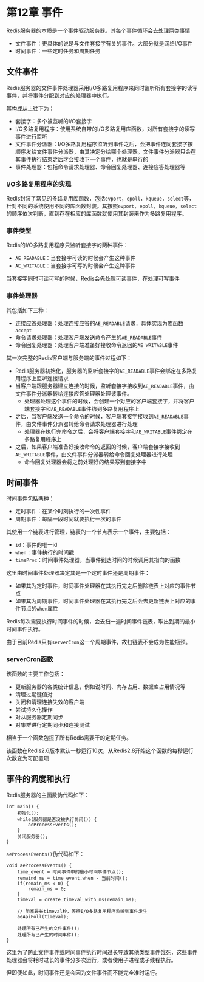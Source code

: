 # 第12章 事件

Redis服务器的本质是一个事件驱动服务器。其每个事件循环会去处理两类事情

+ 文件事件：更具体的说是与文件套接字有关的事件。大部分就是网络I/O事件
+ 时间事件：一些定时任务和周期任务

## 文件事件

Redis服务器的文件事件处理器采用I/O多路复用程序来同时监听所有套接字的读写事件，并将事件分配到对应的处理器中执行。

其构成从上往下为：

+ 套接字：多个被监听的I/O套接字
+ I/O多路复用程序：使用系统自带的I/O多路复用库函数，对所有套接字的读写事件进行监听
+ 文件事件分派器：I/O多路复用程序监听到事件之后，会把事件连同套接字按顺序发给文件事件分派器，由其决定分给哪个处理器。文件事件分派器只会在其事件执行结束之后才会接收下一个事件，也就是串行的
+ 事件处理器：包括命令请求处理器、命令回复处理器、连接应答处理器等

### I/O多路复用程序的实现

Redis封装了常见的多路复用库函数，包括`evport`，`epoll`，`kqueue`，`select`等，针对不同的系统使用不同的库函数封装。其按照`evport, epoll, kqueue, select`的顺序依次判断，直到存在相应的库函数就使用其封装来作为多路复用程序。

### 事件类型

Redis的I/O多路复用程序只监听套接字的两种事件：

+ `AE_READABLE`：当套接字可读的时候会产生这种事件
+ `AE_WRITABLE`：当套接字可写的时候会产生这种事件

当套接字同时可读可写的时候，Redis会先处理可读事件，在处理可写事件

### 事件处理器

其包括如下三种：

+ 连接应答处理器：处理连接应答的`AE_READABLE`请求，具体实现为库函数`accept`
+ 命令请求处理器：处理客户端发送命令产生的`AE_READABLE`事件
+ 命令回复处理器：处理客户端准备好接收命令返回的`AE_WRITABLE`事件

其一次完整的Redis客户端与服务端的事件过程如下：

+ Redis服务器初始化，服务器的监听套接字的`AE_READABLE`事件会绑定在多路复用程序上监听连接请求
+ 当客户端跟服务器建立连接的时候，监听套接字接收到`AE_READABLE`事件，由文件事件分派器转给连接应答处理器处理该事件。
  + 处理器处理这个事件的时候，会创建一个对应的客户端套接字，并将客户端套接字和`AE_READABLE`事件绑到多路复用程序上
+ 之后，当客户端发送一个命令的时候，客户端套接字接收到`AE_READABLE`事件，由文件事件分派器转给命令请求处理器进行处理
  + 处理器在执行完命令之后，会将客户端套接字和`AE_WRITABLE`事件绑定在多路复用程序上
+ 之后，如果客户端准备好接收命令的返回的时候，客户端套接字接收到`AE_WRITABLE`事件，由文件事件分派器转给命令回复处理器进行处理
  + 命令回复处理器会将之前处理好的结果写到套接字中

## 时间事件

时间事件包括两种：

+ 定时事件：在某个时刻执行的一次性事件
+ 周期事件：每隔一段时间就要执行一次的事件

其使用一个链表进行管理，链表的一个节点表示一个事件，主要包括：

+ `id`：事件的唯一id
+ `when`：事件执行的时间戳
+ `timeProc`：时间事件处理器，当事件到达时间的时候调用其指向的函数

这里由时间事件处理器决定其是一个定时事件还是周期事件：

+ 如果其为定时事件，时间事件处理器在其执行完之后删除链表上对应的事件节点
+ 如果其为周期事件，时间事件处理器在其执行完之后会去更新链表上对应的事件节点的`when`属性

Redis每次需要执行时间事件的时候，会去扫一遍时间事件链表，取出到期的最小时间事件执行。

由于目前Redis只有`serverCron`这一个周期事件，故扫链表不会成为性能瓶颈。

### serverCron函数

该函数的主要工作包括：

+ 更新服务器的各类统计信息，例如说时间、内存占用、数据库占用情况等
+ 清理过期键值对
+ 关闭和清理连接失效的客户端
+ 尝试持久化操作
+ 对从服务器定期同步
+ 对集群进行定期同步和连接测试

相当于一个函数包揽了所有Redis需要干的定期任务。

该函数在Redis2.6版本默认一秒运行10次，从Redis2.8开始这个函数的每秒运行次数变为可配置项

## 事件的调度和执行

Redis服务器的主函数伪代码如下：

```
int main() {
	初始化();
	while(服务器是否没被执行关闭()) {
		aeProcessEvents();
	}
	关闭服务器();
}
```

`aeProcessEvents()`伪代码如下：

```
void aeProcessEvents() {
	time_event = 时间事件中的最小时间事件节点();
	remaind_ms = time_event.when - 当前时间();
	if(remain_ms < 0) {
		remain_ms = 0;
	}
	timeval = create_timeval_with_ms(remain_ms);
	
	// 阻塞最长timeval秒，等待I/O多路复用程序监听到事件发生
	aeApiPoll(timeval);
	
	处理所有已产生的文件事件();
	处理所有已产生的时间事件();
}
```

这里为了防止文件事件或时间事件执行时间过长导致其他类型事件饿死，这些事件处理器会将耗时过长的事件分多次运行，或者使用子进程或子线程执行。

但即便如此，时间事件还是会因为文件事件而不能完全准时运行。
